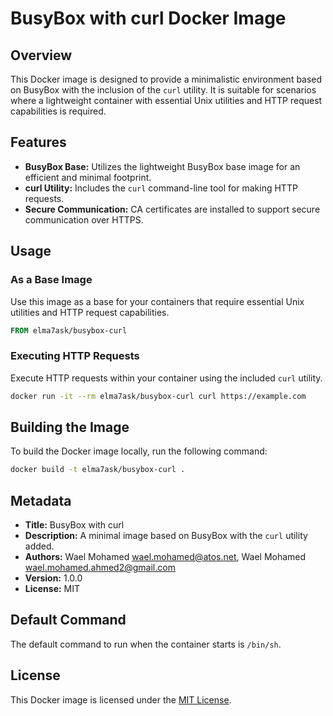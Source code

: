 # BusyBox with curl Docker Image

## Overview

This Docker image is designed to provide a minimalistic environment based on BusyBox with the inclusion of the `curl` utility. It is suitable for scenarios where a lightweight container with essential Unix utilities and HTTP request capabilities is required.

## Features

- **BusyBox Base:** Utilizes the lightweight BusyBox base image for an efficient and minimal footprint.
- **curl Utility:** Includes the `curl` command-line tool for making HTTP requests.
- **Secure Communication:** CA certificates are installed to support secure communication over HTTPS.

## Usage

### As a Base Image

Use this image as a base for your containers that require essential Unix utilities and HTTP request capabilities.

```Dockerfile
FROM elma7ask/busybox-curl
```

### Executing HTTP Requests

Execute HTTP requests within your container using the included `curl` utility.

```bash
docker run -it --rm elma7ask/busybox-curl curl https://example.com
```

## Building the Image

To build the Docker image locally, run the following command:

```bash
docker build -t elma7ask/busybox-curl .
```

## Metadata

- **Title:** BusyBox with curl
- **Description:** A minimal image based on BusyBox with the `curl` utility added.
- **Authors:** Wael Mohamed <wael.mohamed@atos.net>, Wael Mohamed <wael.mohamed.ahmed2@gmail.com>
- **Version:** 1.0.0
- **License:** MIT

## Default Command

The default command to run when the container starts is `/bin/sh`.

## License

This Docker image is licensed under the [MIT License](LICENSE).
